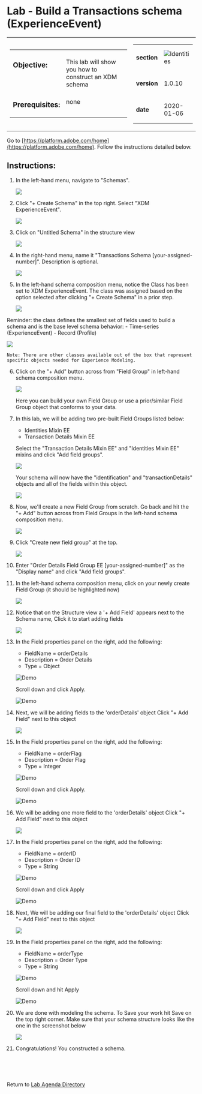 # Lab - Build a Transactions schema (ExperienceEvent)

<table style="border-collapse: collapse; border: none;" class="tab" cellspacing="0" cellpadding="0">

<tr style="border: none;">

<div align="left">
<td width="600" style="border: none;">
<table>
<tbody valign="top">
      <tr width="500">
            <td valign="top"><h3>Objective:</h3></td>
            <td valign="top"><br>This  lab will show you how to construct an XDM schema
            </td>
     </tr>
     <tr width="500">
           <td valign="top"><h3>Prerequisites:</h3></td>
           <td valign="top"><br>none
           </td>
     </tr>
</tbody>
</table>
</td>
</div>

<div align="right">
<td style="border: none;" valign="top">

<table>
<tbody valign="top">
      <tr>
            <td valign="middle" height="70"><b>section</b></td>
            <td valign="middle" height="70"><img src="https://github.com/adobe/AEP-Hands-on-Labs/blob/master/assets/images/left_hand_nav_menu_schemas.png?raw=true" alt="Identities"></td>
      </tr>
      <tr>
            <td valign="middle" height="70"><b>version</b></td>
            <td valign="middle" height="70">1.0.10</td>
      </tr>
      <tr>
            <td valign="middle" height="70"><b>date</b></td>
            <td valign="middle" height="70">2020-01-06</td>
      </tr>
</tbody>
</table>
</td>
</div>

</tr>
</table>

Go to [https://platform.adobe.com/home](https://platform.adobe.com/home). Follow the instructions detailed below.

## Instructions:

1. In the left-hand menu, navigate to "Schemas".


      <kbd><img src="./images/schemahome.png"  /></kdb>

2. Click "+ Create Schema" in the top right. Select "XDM ExperienceEvent".


      <kbd><img src="./images/schemacreate.png" /></kdb>

3. Click on "Untitled Schema" in the structure view


    <kbd><img src="./images/schemaname.png"  /></kdb>

4. In the right-hand menu, name it "Transactions Schema [your-assigned-number]". Description is optional.


    <kbd><img src="./images/schemaname1.png"  /></kdb>
   
5. In the left-hand schema composition menu, notice the Class has been set to XDM ExperienceEvent. The class was assigned based on the option selected after clicking "+ Create Schema" in a prior step.

   <kbd><img src="./images/schemaclassassign.png"  /></kdb>


Reminder: the class defines the smallest set of fields used to build a schema and is the base level schema behavior:
    - Time-series (ExperienceEvent)
    - Record (Profile)


<kbd><img src="./images/schemaclass.png"  /></kdb>


    Note: There are other classes available out of the box that represent specific objects needed for Experience Modeling.


6. Click on the "+ Add" button across from "Field Group" in left-hand schema composition menu.


    <kbd><img src="./images/schemamixin.png"  /></kdb>

    Here you can build your own Field Group or use a prior/similar Field Group object that conforms to your data.

7. In this lab, we will be adding two pre-built Field Groups listed below:

   - Identities Mixin EE
   - Transaction Details Mixin EE

   Select the "Transaction Details Mixin EE" and "Identities Mixin EE" mixins and click "Add field groups".

   <kbd><img src="./images/schemamixin2.png"  /></kdb>

   Your schema will now have the "identification" and "transactionDetails" objects and all of the fields within this object.

   <kbd><img src="./images/schemamixin3.png"  /></kdb>

8. Now, we'll create a new Field Group from scratch. Go back and hit the "+ Add" button across from Field Groups in the left-hand schema composition menu.

   <kbd><img src="./images/schemamixin6.png"  /></kdb>

9. Click "Create new field group" at the top.


      <kbd><img src="./images/schemamixin7.png"  /></kdb>

10. Enter "Order Details Field Group EE [your-assigned-number]" as the "Display name" and click "Add field groups".

    
11. In the left-hand schema composition menu, click on your newly create Field Group (it should be highlighted now)


    <kbd><img src="./images/schemamixin8.png"  /></kdb>

12. Notice that on the Structure view a '+ Add Field' appears next to the Schema name, Click it to start adding fields


    <kbd><img src="./images/schemamixin10.png"  /></kdb>

13. In the Field properties panel on the right, add the following:  
    - FieldName = orderDetails
    - Description = Order Details
    - Type = Object


    ![Demo](./images/schemamixin11.png)


    Scroll down and click Apply.


    ![Demo](./images/schemaapply.png)

14. Next, we will be adding fields to the 'orderDetails' object Click "+ Add Field" next to this object

    <kbd><img src="./images/schemamixin12.png"  /></kdb>

15. In the Field properties panel on the right, add the following:  
    - FieldName = orderFlag
    - Description = Order Flag
    - Type = Integer


     ![Demo](./images/schemamixin13.png)


     Scroll down and click Apply.


    ![Demo](./images/schemaapply.png)

16. We will be adding one more field to the 'orderDetails' object Click "+ Add Field" next to this object


    <kbd><img src="./images/schemamixin12.png"  /></kdb>

17. In the Field properties panel on the right, add the following:  
    - FieldName = orderID
    - Description = Order ID
    - Type = String

    ![Demo](./images/schemamixin14.png)


    Scroll down and click Apply


    ![Demo](./images/schemaapply.png)

18. Next, We will be adding our final field to the 'orderDetails' object Click "+ Add Field" next to this object

    <kbd><img src="./images/schemamixin15.png"  /></kdb>

19. In the Field properties panel on the right, add the following:  
    - FieldName = orderType
    - Description = Order Type
    - Type = String


    ![Demo](./images/schemamixin15.png)


    Scroll down and hit Apply


    ![Demo](./images/schemaapply.png)

20. We are done with modeling the schema. To Save your work hit Save on the top right corner. Make sure that your schema structure looks like the one in the screenshot below

    <kbd><img src="./images/schemafinal.png"  /></kdb>

21. Congratulations! You constructed a schema.

<br>
<br>
<br>

Return to [Lab Agenda Directory](https://github.com/adobe/AEP-Hands-on-Labs/blob/master/labs/fsi/README.md#lab-agenda)
